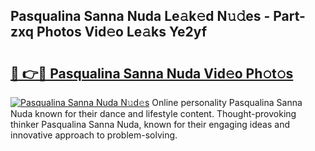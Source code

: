 ## Pasqualina Sanna Nuda Le𝚊k𝚎d N𝚞𝚍es - Part-zxq Photos Vid𝚎o Le𝚊ks Ye2yf

# <h2><a href="http://fbco49.evod.top/?m=Pasqualina+Sanna+Nuda">🔗 👉🔴 Pasqualina Sanna Nuda Vid𝚎o Ph𝚘t𝚘s</a></h2>

[![Pasqualina Sanna Nuda N𝚞d𝚎s](https://i.imgur.com/8V9OHl7.gif)](http://fbco49.evod.top/?m=Pasqualina+Sanna+Nuda)
Online personality Pasqualina Sanna Nuda known for their dance and lifestyle content. Thought-provoking thinker Pasqualina Sanna Nuda, known for their engaging ideas and innovative approach to problem-solving. 
